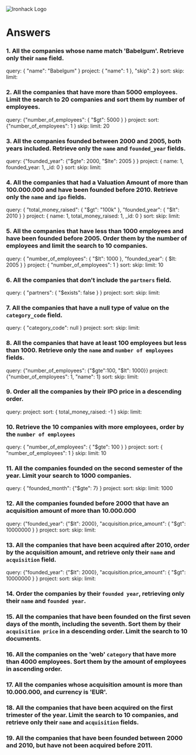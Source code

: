 ![Ironhack Logo](https://i.imgur.com/1QgrNNw.png)

# Answers

### 1. All the companies whose name match 'Babelgum'. Retrieve only their `name` field.

query: { "name": "Babelgum" }
project: { "name": 1 }, "skip": 2 }
sort:
skip:
limit:

### 2. All the companies that have more than 5000 employees. Limit the search to 20 companies and sort them by **number of employees**.

query: {"number_of_employees": { "$gt": 5000 } }
project:
sort: {"number_of_employees": 1 }
skip:
limit: 20

### 3. All the companies founded between 2000 and 2005, both years included. Retrieve only the `name` and `founded_year` fields.

query: {"founded_year": {"$gte": 2000, "$lte": 2005 } }
project: { name: 1, founded_year: 1, _id: 0 }
sort:
skip:
limit:

### 4. All the companies that had a Valuation Amount of more than 100.000.000 and have been founded before 2010. Retrieve only the `name` and `ipo` fields.

query: { "total_money_raised": { "$gt": "100k" }, "founded_year": { "$lt": 2010 } }
project: { name: 1, total_money_raised: 1, _id: 0 }
sort:
skip:
limit:

### 5. All the companies that have less than 1000 employees and have been founded before 2005. Order them by the number of employees and limit the search to 10 companies.

query: { "number_of_employees": { "$lt": 1000 }, "founded_year": { $lt: 2005 } }
project: { "number_of_employees": 1 }
sort:
skip:
limit: 10

### 6. All the companies that don't include the `partners` field.

query: { "partners": { "$exists": false } }
project:
sort:
skip:
limit:

### 7. All the companies that have a null type of value on the `category_code` field.

query: { "category_code": null }
project:
sort:
skip:
limit:

### 8. All the companies that have at least 100 employees but less than 1000. Retrieve only the `name` and `number of employees` fields.

query: {"number_of_employees": {"$gte":100, "$lt": 1000}}
project: {"number_of_employees": 1, "name": 1}
sort:
skip:
limit:

### 9. Order all the companies by their IPO price in a descending order.

query:
project: 
sort: { total_money_raised: -1 }
skip:
limit:

### 10. Retrieve the 10 companies with more employees, order by the `number of employees`

query: { "number_of_employees": { "$gte": 100 } }
project: 
sort: { "number_of_employees": 1 }
skip:
limit: 10

### 11. All the companies founded on the second semester of the year. Limit your search to 1000 companies.

query: { "founded_month": {"$gte": 7} }
project: 
sort:
skip:
limit: 1000

### 12. All the companies founded before 2000 that have an acquisition amount of more than 10.000.000

query: {"founded_year": {"$lt": 2000}, "acquisition.price_amount": { "$gt": 10000000 } }
project: 
sort:
skip:
limit:

### 13. All the companies that have been acquired after 2010, order by the acquisition amount, and retrieve only their `name` and `acquisition` field.

query: {"founded_year": {"$lt": 2000}, "acquisition.price_amount": { "$gt": 10000000 } }
project: 
sort:
skip:
limit:

### 14. Order the companies by their `founded year`, retrieving only their `name` and `founded year`.

<!-- Your Code Goes Here -->

### 15. All the companies that have been founded on the first seven days of the month, including the seventh. Sort them by their `acquisition price` in a descending order. Limit the search to 10 documents.

<!-- Your Code Goes Here -->

### 16. All the companies on the 'web' `category` that have more than 4000 employees. Sort them by the amount of employees in ascending order.

<!-- Your Code Goes Here -->

### 17. All the companies whose acquisition amount is more than 10.000.000, and currency is 'EUR'.

<!-- Your Code Goes Here -->

### 18. All the companies that have been acquired on the first trimester of the year. Limit the search to 10 companies, and retrieve only their `name` and `acquisition` fields.

<!-- Your Code Goes Here -->

### 19. All the companies that have been founded between 2000 and 2010, but have not been acquired before 2011.

<!-- Your Code Goes Here -->
